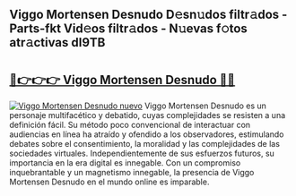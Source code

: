 ## Viggo Mortensen Desnudo D𝚎sn𝚞dos filtr𝚊dos - Parts-fkt Vid𝚎os filtr𝚊dos - N𝚞evas f𝚘tos atr𝚊ctivas dI9TB

# <h2><a href="http://mb4u67.tromn.icu/?c=Viggo+Mortensen+Desnudo">🔗👉👉👉 Viggo Mortensen Desnudo 🔗🔗</a></h2>

[![Viggo Mortensen Desnudo nuevo](https://i.imgur.com/pEAQMta.gif)](http://mb4u67.tromn.icu/?c=Viggo+Mortensen+Desnudo)
Viggo Mortensen Desnudo es un personaje multifacético y debatido, cuyas complejidades se resisten a una definición fácil.  Su método poco convencional de interactuar con audiencias en línea ha atraído y ofendido a los observadores, estimulando debates sobre el consentimiento, la moralidad y las complejidades de las sociedades virtuales. Independientemente de sus esfuerzos futuros, su importancia en la era digital es innegable. Con un compromiso inquebrantable y un magnetismo innegable, la presencia de Viggo Mortensen Desnudo en el mundo online es imparable.
